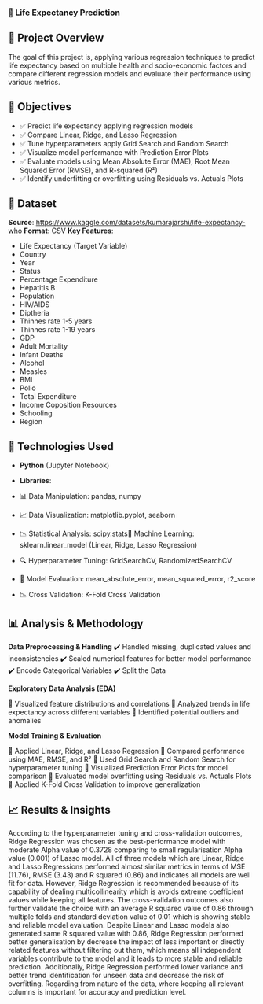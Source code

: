 ### 🏥 Life Expectancy Prediction

## 📌 Project Overview

The goal of this project is, applying various regression techniques to predict life expectancy based on multiple health and socio-economic factors and 
compare different regression models and evaluate their performance using various metrics.

## 🎯 Objectives

- ✅ Predict life expectancy applying regression models
- ✅ Compare Linear, Ridge, and Lasso Regression
- ✅ Tune hyperparameters apply Grid Search and Random Search
- ✅ Visualize model performance with Prediction Error Plots
- ✅ Evaluate models using Mean Absolute Error (MAE), Root Mean Squared Error (RMSE), and R-squared (R²)
- ✅ Identify underfitting or overfitting using Residuals vs. Actuals Plots

## 📂 Dataset

**Source**: https://www.kaggle.com/datasets/kumarajarshi/life-expectancy-who
**Format**: CSV
**Key Features**:
- Life Expectancy (Target Variable)
- Country
- Year
- Status
- Percentage Expenditure
- Hepatitis B
- Population
- HIV/AIDS
- Diptheria
- Thinnes rate 1-5 years
- Thinnes rate 1-19 years
- GDP
- Adult Mortality
- Infant Deaths
- Alcohol
- Measles
- BMI
- Polio
- Total Expenditure
- Income Coposition Resources
- Schooling
- Region

## 🔧 Technologies Used

- **Python** (Jupyter Notebook)

- **Libraries**:
- 📊 Data Manipulation: pandas, numpy
- 📈 Data Visualization: matplotlib.pyplot, seaborn
- 📉 Statistical Analysis: scipy.stats🤖 Machine Learning: sklearn.linear_model (Linear, Ridge, Lasso Regression)
- 🔍 Hyperparameter Tuning: GridSearchCV, RandomizedSearchCV
- 📏 Model Evaluation: mean_absolute_error, mean_squared_error, r2_score
- 📉 Cross Validation: K-Fold Cross Validation

## 📊 Analysis & Methodology

 **Data Preprocessing & Handling**
✔️ Handled missing, duplicated values and inconsistencies
✔️ Scaled numerical features for better model performance
✔️ Encode Categorical Variables
✔️ Split the Data

 **Exploratory Data Analysis (EDA)**

📌 Visualized feature distributions and correlations
📌 Analyzed trends in life expectancy across different variables
📌 Identified potential outliers and anomalies

 **Model Training & Evaluation**

📍 Applied Linear, Ridge, and Lasso Regression
📍 Compared performance using MAE, RMSE, and R²
📍 Used Grid Search and Random Search for hyperparameter tuning
📍 Visualized Prediction Error Plots for model comparison
📍 Evaluated model overfitting using Residuals vs. Actuals Plots
📍 Applied K-Fold Cross Validation to improve generalization

## 📈 Results & Insights
According to the hyperparameter tuning and cross-validation outcomes, Ridge Regression was chosen as the best-performance model with moderate Alpha value of 0.3728 comparing to small 
regularisation Alpha value (0.001) of Lasso model. All of three models which are Linear, Ridge and Lasso Regressions performed almost similar metrics in terms of MSE (11.76), RMSE (3.43)
and R squared (0.86) and indicates all models are well fit for data. 
However, Ridge Regression is recommended because of its capability of dealing multicollinearity which is avoids extreme coefficient values while keeping all features. The cross-validation
outcomes also further validate the choice with an average R squared value of 0.86 through multiple folds and standard deviation value of 0.01 which is showing stable and reliable model 
evaluation. Despite Linear and Lasso models also generated same R squared value with 0.86, Ridge Regression performed better generalisation by decrease the impact of less important or 
directly related features without filtering out them, which means all independent variables contribute to the model and it leads to more stable and reliable prediction. 
Additionally, Ridge Regression performed lower variance and better trend identification for unseen data and decrease the risk of overfitting. Regarding from nature of the data, where
keeping all relevant columns is important for accuracy and prediction level.
